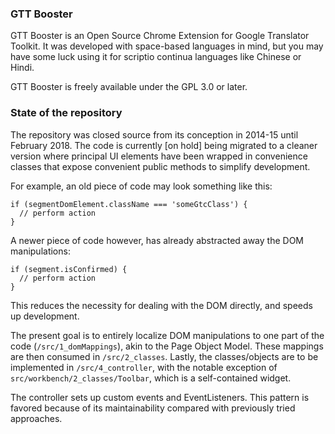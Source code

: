 ### GTT Booster

GTT Booster is an Open Source Chrome Extension for Google Translator Toolkit. It was developed with space-based languages in mind, but you may have some luck using it for scriptio continua languages like Chinese or Hindi.

GTT Booster is freely available under the GPL 3.0 or later.

### State of the repository

The repository was closed source from its conception in 2014-15 until February 2018. The code is currently [on hold] being migrated to a cleaner version where principal UI elements have been wrapped in convenience classes that expose convenient public methods to simplify development.

For example, an old piece of code may look something like this:
```
if (segmentDomElement.className === 'someGtcClass') {
  // perform action
}
```

A newer piece of code however, has already abstracted away the DOM manipulations:
```
if (segment.isConfirmed) {
  // perform action
}
```
This reduces the necessity for dealing with the DOM directly, and speeds up development.

The present goal is to entirely localize DOM manipulations to one part of the code (`/src/1_domMappings`), akin to the Page Object Model.
These mappings are then consumed in `/src/2_classes`.
Lastly, the classes/objects are to be implemented in `/src/4_controller`, with the notable exception of `src/workbench/2_classes/Toolbar`, which is a self-contained widget.

The controller sets up custom events and EventListeners. This pattern is favored because of its maintainability compared with previously tried approaches.
